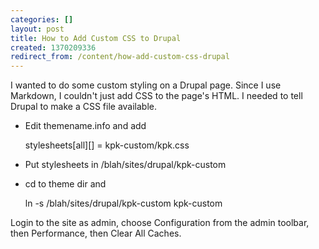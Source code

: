 ```yaml
---
categories: []
layout: post
title: How to Add Custom CSS to Drupal
created: 1370209336
redirect_from: /content/how-add-custom-css-drupal
---
```

I wanted to do some custom styling on a Drupal page.  Since I use Markdown, I couldn't just add CSS to the page's HTML.  I needed to tell Drupal to make a CSS file available.

* Edit themename.info and add 

    stylesheets[all][] = kpk-custom/kpk.css

* Put stylesheets in /blah/sites/drupal/kpk-custom
* cd to theme dir and

    ln -s /blah/sites/drupal/kpk-custom kpk-custom

Login to the site as admin, choose Configuration from the admin toolbar, then Performance, then Clear All Caches.
